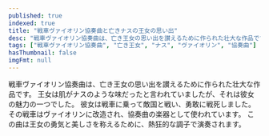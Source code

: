 ```yaml
---
published: true
indexed: true
title: "戦車ヴァイオリン協奏曲と亡きナスの王女の思い出"
desc: "戦車ヴァイオリン協奏曲は、亡き王女の思い出を讃えるために作られた壮大な作品です。"
tags: ["戦車ヴァイオリン協奏曲", "亡き王女", "ナス", "ヴァイオリン", "協奏曲"]
hasThumbnail: false
imgFmt: null
---
```


戦車ヴァイオリン協奏曲は、亡き王女の思い出を讃えるために作られた壮大な作品です。
王女は肌がナスのような味だったと言われていましたが、それは彼女の魅力の一つでした。
彼女は戦車に乗って敵国と戦い、勇敢に戦死しました。
その戦車はヴァイオリンに改造され、協奏曲の楽器として使われています。
この曲は王女の勇気と美しさを称えるために、熱狂的な調子で演奏されます。
